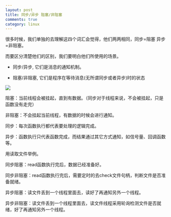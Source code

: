 ```yaml
---
layout: post
title: 同步/异步 阻塞/非阻塞
comments: true
category: linux
---
```

很多时候，我们单独的去理解这四个词汇会觉得，他们两两相同，同步=阻塞 异步=非阻塞。

而要区分清楚他们的区别，我们要明白他们所使用的场景。

* 同步/异步, 它们是消息的通知机制。

* 阻塞/非阻塞, 它们是程序在等待消息(无所谓同步或者异步)时的状态

![](http://i0.wp.com/mxm.neland.cn/wp-content/uploads/2015/09/7d3eb389b7724878bd7e12ebc6dbcdb5_b.png)

阻塞：当前线程会被挂起，直到有数据。（同步对于线程来说，不会被挂起，只是函数没有走完）

非阻塞：不会挂起当前线程，有数据的时候会进行通知。

同步：每次函数执行都代表要处理的逻辑完成。

异步：函数执行只代表函数完成，而结果通过其它方式通知，如信号量、回调函数等。

 
用读取文件举例。

同步阻塞：read函数执行完后，数据已经准备好。

同步非阻塞：read函数执行完后，需要定时的去check文件句柄，判断文件是否准备就绪。

异步阻塞：读文件丢到一个线程里面去，读好了再通知另外一个线程。

异步非阻塞：读文件丢到一个线程里面去，读文件线程采用轮询检测文件是否就绪，好了再通知另外一个线程。